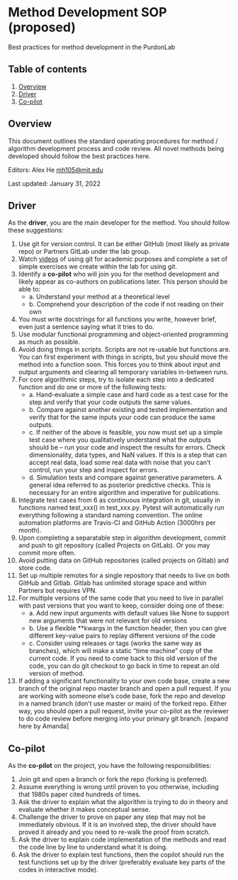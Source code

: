 #  Method Development SOP (proposed)
Best practices for method development in the PurdonLab

## Table of contents
1. [Overview](#overview)
1. [Driver](#driver)
1. [Co-pilot](#co-pilot)

## Overview
This document outlines the standard operating procedures for method / algorithm development process and code review. All novel methods being developed should follow the best practices here. 

Editors: Alex He <mh105@mit.edu>

Last updated: January 31, 2022

## Driver
As the **driver**, you are the main developer for the method. You should follow these suggestions: 

1.	Use git for version control. It can be either GitHub (most likely as private repo) or Partners GitLab under the lab group.
2.	Watch [videos](https://www.youtube.com/watch?v=6OkOmPqumWo) of using git for academic purposes and complete a set of simple exercises we create within the lab for using git. 
3.	Identify a **co-pilot** who will join you for the method development and likely appear as co-authors on publications later. This person should be able to:
    - a.	Understand your method at a theoretical level 
    - b.	Comprehend your description of the code if not reading on their own 
4.	You must write docstrings for all functions you write, however brief, even just a sentence saying what it tries to do. 
5.	Use modular functional programming and object-oriented programming as much as possible. 
6.	Avoid doing things in scripts. Scripts are not re-usable but functions are. You can first experiment with things in scripts, but you should move the method into a function soon. This forces you to think about input and output arguments and clearing all temporary variables in-between runs. 
7.	For core algorithmic steps, try to isolate each step into a dedicated function and do one or more of the following tests: 
    - a.	Hand-evaluate a simple case and hard code as a test case for the step and verify that your code outputs the same values. 
    - b.	Compare against another existing and tested implementation and verify that for the same inputs your code can produce the same outputs. 
    - c.	If neither of the above is feasible, you now must set up a simple test case where you qualitatively understand what the outputs should be – run your code and inspect the results for errors. Check dimensionality, data types, and NaN values. If this is a step that can accept real data, load some real data with noise that you can’t control, run your step and inspect for errors. 
    - d.	Simulation tests and compare against generative parameters. A general idea referred to as posterior predictive checks. This is necessary for an entire algorithm and imperative for publications. 
8.	Integrate test cases from 6 as continuous integration in git, usually in functions named test_xxx() in test_xxx.py. Pytest will automatically run everything following a standard naming convention. The online automation platforms are Travis-CI and GitHub Action (3000hrs per month).
9.	Upon completing a separatable step in algorithm development, commit and push to git repository (called Projects on GitLab). Or you may commit more often.
10.	Avoid putting data on GitHub repositories (called projects on Gitlab) and store code.  
11.	Set up multiple remotes for a single repository that needs to live on both GitHub and Gitlab. Gitlab has unlimited storage space and within Partners but requires VPN. 
12.	For multiple versions of the same code that you need to live in parallel with past versions that you want to keep, consider doing one of these:
    - a.	Add new input arguments with default values like None to support new arguments that were not relevant for old versions 
    - b.	Use a flexible **kwargs in the function header, then you can give different key-value pairs to replay different versions of the code 
    - c.	Consider using releases or tags (works the same way as branches), which will make a static “time machine” copy of the current code. If you need to come back to this old version of the code, you can do git checkout <tag name> to go back in time to repeat an old version of method. 
13.	If adding a significant functionality to your own code base, create a new branch of the original repo master branch and open a pull request. If you are working with someone else’s code base, fork the repo and develop in a named branch (don’t use master or main) of the forked repo. Either way, you should open a pull request, invite your co-pilot as the reviewer to do code review before merging into your primary git branch. [expand here by Amanda]

## Co-pilot 
As the **co-pilot** on the project, you have the following responsibilities: 
  
1.	Join git and open a branch or fork the repo (forking is preferred). 
2.	Assume everything is wrong until proven to you otherwise, including that 1980s paper cited hundreds of times. 
3.	Ask the driver to explain what the algorithm is trying to do in theory and evaluate whether it makes conceptual sense. 
4.	Challenge the driver to prove on paper any step that may not be immediately obvious. If it is an involved step, the driver should have proved it already and you need to re-walk the proof from scratch. 
5.	Ask the driver to explain code implementation of the methods and read the code line by line to understand what it is doing. 
6.	Ask the driver to explain test functions, then the copilot should run the test functions set up by the driver (preferably evaluate key parts of the codes in interactive mode). 
